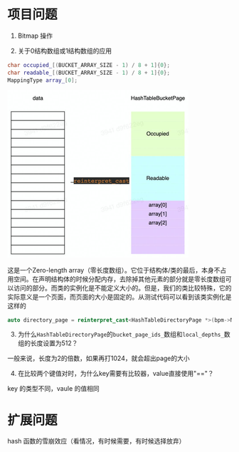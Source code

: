 # 项目问题

1. Bitmap 操作

2. 关于0结构数组或1结构数组的应用

```cpp
char occupied_[(BUCKET_ARRAY_SIZE - 1) / 8 + 1]{0};
char readable_[(BUCKET_ARRAY_SIZE - 1) / 8 + 1]{0};
MappingType array_[0];
```

<img src="./Hash Table Index-1.assets/image7.jpeg" alt="image7" style="zoom:50%;" />

这是一个Zero-length array（零长度数组）。它位于结构体/类的最后，本身不占用空间。在声明结构体的时候分配内存，去除掉其他元素的部分就是零长度数组可以访问的部分。而类的实例化是不能定义大小的。但是，我们的类比较特殊，它的实际意义是一个页面，而页面的大小是固定的。从测试代码可以看到该类实例化是这样的

```cpp
auto directory_page = reinterpret_cast<HashTableDirectoryPage *>(bpm->NewPage(&directory_page_id, nullptr)->GetData());
```

3. 为什么`HashTableDirectoryPage`的`bucket_page_ids_`数组和`local_depths_`数组的长度设置为512？

一般来说，长度为2的倍数，如果再打1024，就会超出page的大小

4. 在比较两个键值对时，为什么key需要有比较器，value直接使用"=="？

key 的类型不同，vaule 的值相同

# 扩展问题

hash 函数的雪崩效应（看情况，有时候需要，有时候选择放弃）